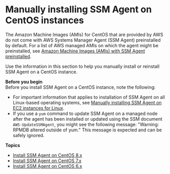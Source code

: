# Manually installing SSM Agent on CentOS instances<a name="agent-install-centos"></a>

The Amazon Machine Images \(AMIs\) for CentOS that are provided by AWS do not come with AWS Systems Manager Agent \(SSM Agent\) preinstalled by default\. For a list of AWS managed AMIs on which the agent might be preinstalled, see [Amazon Machine Images \(AMIs\) with SSM Agent preinstalled](ami-preinstalled-agent.md)\.

Use the information in this section to help you manually install or reinstall SSM Agent on a CentOS instance\.

**Before you begin**  
Before you install SSM Agent on a CentOS instance, note the following:
+ For important information that applies to installation of SSM Agent on all Linux\-based operating systems, see [Manually installing SSM Agent on EC2 instances for Linux](sysman-manual-agent-install.md)\.
+ If you use a `yum` command to update SSM Agent on a managed node after the agent has been installed or updated using the SSM document `AWS-UpdateSSMAgent`, you might see the following message: "Warning: RPMDB altered outside of yum\." This message is expected and can be safely ignored\.

**Topics**
+ [Install SSM Agent on CentOS 8\.x](agent-install-centos-8.md)
+ [Install SSM Agent on CentOS 7\.x](agent-install-centos-7.md)
+ [Install SSM Agent on CentOS 6\.x](agent-install-centos-6.md)